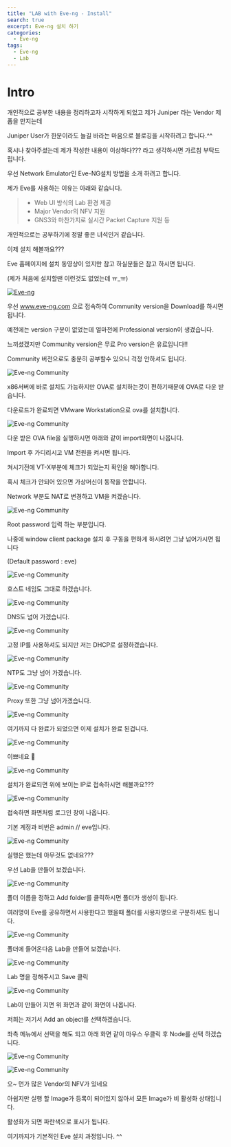 ```yaml
---
title: "LAB with Eve-ng - Install"
search: true
excerpt: Eve-ng 설치 하기
categories:
  - Eve-ng
tags:
  - Eve-ng
  - Lab
---
```


# Intro

개인적으로 공부한 내용을 정리하고자 시작하게 되었고 제가 Juniper 라는 Vendor 제품을 만지는데

Juniper User가 한분이라도 늘길 바라는 마음으로 블로깅을 시작하려고 합니다.^^

혹시나 찾아주셨는데 제가 작성한 내용이 이상하다??? 라고 생각하시면 가르침 부탁드립니다.

우선 Network Emulator인 Eve-NG설치 방법을 소개 하려고 합니다.

제가 Eve를 사용하는 이유는 아래와 같습니다.

> * Web UI 방식의 Lab 환경 제공
> * Major Vendor의 NFV 지원
> * GNS3와 마찬가지로 실시간 Packet Capture 지원 등

개인적으로는 공부하기에 정말 좋은 녀석인거 같습니다.

 
이제 설치 해볼까요???

Eve 홈페이지에 설치 동영상이 있지만 참고 하실분들은 참고 하시면 됩니다.

(제가 처음에 설치할땐 이런것도 없었는데 ㅠ_ㅠ)


[![Eve-ng](http://img.youtube.com/vi/nia7BEQEOHk/0.jpg)](https://youtu.be/nia7BEQEOHk?t=0s) 

우선 www.eve-ng.com 으로 접속하여 Community version을 Download를 하시면 됩니다.

예전에는 version 구분이 없었는데 얼마전에 Professional version이 생겼습니다.

느끼셨겠지만 Community version은 무료 Pro version은 유료입니다!!

Community  버전으로도 충분히 공부할수 있으니 걱정 안하셔도 됩니다.

![Eve-ng Community](/files/2020-01-06-Eve-ng-Install/1.png)

x86서버에 바로 설치도 가능하지만 OVA로 설치하는것이 편하기때문에 OVA로 다운 받습니다.

다운로드가 완료되면 VMware Workstation으로 ova를 설치합니다.

![Eve-ng Community](/files/2020-01-06-Eve-ng-Install/2.png)

다운 받은 OVA file을 실행하시면 아래와 같이 import화면이 나옵니다.

Import 후 가디리시고 VM 전원을 켜시면 됩니다.

켜시기전에 VT-X부분에 체크가 되었는지 확인을 해야합니다.

혹시 체크가 안되어 있으면 가상머신이 동작을 안합니다.

Network 부분도 NAT로 변경하고 VM을 켜겠습니다.

![Eve-ng Community](/files/2020-01-06-Eve-ng-Install/3.png)

Root password 입력 하는 부분입니다.

나중에 window client package 설치 후 구동을 편하게 하시려면 그냥 넘어가시면 됩니다

(Default password : eve)

![Eve-ng Community](/files/2020-01-06-Eve-ng-Install/4.png)

호스트 네임도 그대로 하겠습니다.

![Eve-ng Community](/files/2020-01-06-Eve-ng-Install/5.png)

DNS도 넘어 가겠습니다.

![Eve-ng Community](/files/2020-01-06-Eve-ng-Install/6.png)

고정 IP를 사용하셔도 되지만 저는 DHCP로 설정하겠습니다.

![Eve-ng Community](/files/2020-01-06-Eve-ng-Install/7.png)

NTP도 그냥 넘어 가겠습니다.

![Eve-ng Community](/files/2020-01-06-Eve-ng-Install/8.png)

Proxy 또한 그냥 넘어가겠습니다.

![Eve-ng Community](/files/2020-01-06-Eve-ng-Install/9.png)

여기까지 다 완료가 되었으면 이제 설치가 완료 된겁니다.

![Eve-ng Community](/files/2020-01-06-Eve-ng-Install/10.png)

이쁘네요 🙂

![Eve-ng Community](/files/2020-01-06-Eve-ng-Install/11.png)

설치가 완료되면 위에 보이는 IP로 접속하시면 해볼까요???

![Eve-ng Community](/files/2020-01-06-Eve-ng-Install/12.png)

접속하면 화면처럼 로그인 창이 나옵니다.

기본 계정과 비번은 admin // eve입니다.

![Eve-ng Community](/files/2020-01-06-Eve-ng-Install/13.png)

실행은 했는데 아무것도 없네요???

우선 Lab을 만들어 보겠습니다.


![Eve-ng Community](/files/2020-01-06-Eve-ng-Install/14.png)

폴더 이름을 정하고 Add folder를 클릭하시면 폴더가 생성이 됩니다.

여러명이 Eve를 공유하면서 사용한다고 했을때 폴더를 사용자명으로 구분하셔도 됩니다.

![Eve-ng Community](/files/2020-01-06-Eve-ng-Install/15.png)

폴더에 들어온다음 Lab을 만들어 보겠습니다.

![Eve-ng Community](/files/2020-01-06-Eve-ng-Install/16.png)

Lab 명을 정해주시고 Save 클릭

![Eve-ng Community](/files/2020-01-06-Eve-ng-Install/17.png)

Lab이 만들어 지면 위 화면과 같이 화면이 나옵니다.

저희는 저기서 Add an object를 선택하겠습니다.

좌측 메뉴에서 선택을 해도 되고 아래 화면 같이 마우스 우클릭 후 Node를  선택 하겠습니다.

![Eve-ng Community](/files/2020-01-06-Eve-ng-Install/18.png)

![Eve-ng Community](/files/2020-01-06-Eve-ng-Install/19.png)

오~ 먼가 많은 Vendor의 NFV가 있네요

아쉽지만 실행 할 Image가 등록이 되어있지 않아서 모든 Image가 비 활성화 상태입니다.

활성화가 되면 파란색으로 표시가 됩니다.

여기까지가 기본적인 Eve 설치 과정입니다. ^^